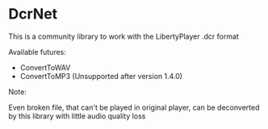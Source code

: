 # DcrNet
This is a community library to work with the LibertyPlayer .dcr format

Available futures:
- ConvertToWAV
- ConvertToMP3 (Unsupported after version 1.4.0)

Note:

Even broken file, that can't be played in original player, can be deconverted by this library with little audio quality loss
